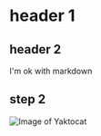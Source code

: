 # header 1
## header 2
I'm ok with markdown

## step 2
![Image of Yaktocat](https://octodex.github.com/images/yaktocat.png)
